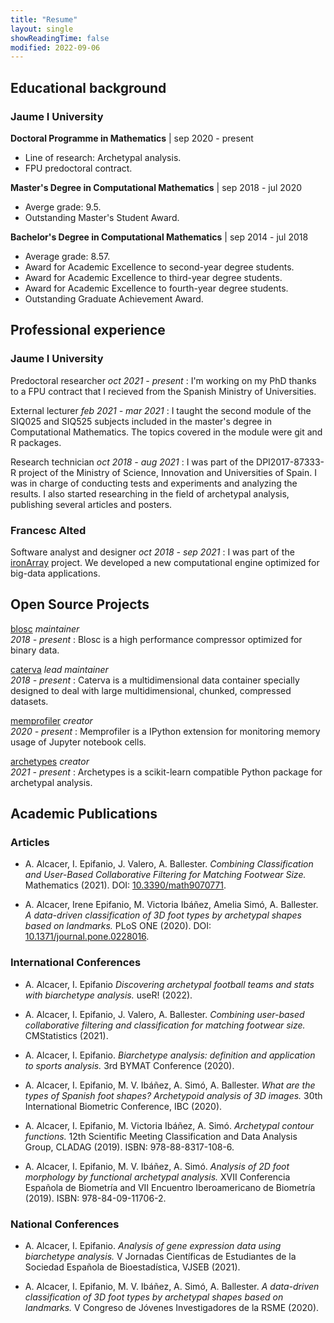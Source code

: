 ```yaml
---
title: "Resume"
layout: single
showReadingTime: false
modified: 2022-09-06
---
```


## Educational background

### Jaume I University

**Doctoral Programme in Mathematics** | sep 2020 - present
- Line of research: Archetypal analysis.
- FPU predoctoral contract.

**Master's Degree in Computational Mathematics** | sep 2018 - jul 2020
- Averge grade: 9.5.
- Outstanding Master's Student Award.


**Bachelor's Degree in Computational Mathematics** | sep 2014 - jul 2018
- Average grade: 8.57.
- Award for Academic Excellence to second-year degree students.
- Award for Academic Excellence to third-year degree students.
- Award for Academic Excellence to fourth-year degree students.
- Outstanding Graduate Achievement Award.



## Professional experience


### Jaume I University

Predoctoral researcher *oct 2021 - present*
: I'm working on my PhD thanks to a FPU contract that I recieved from the Spanish Ministry of Universities.

External lecturer *feb 2021 - mar 2021*
: I taught the second module of the SIQ025 and SIQ525 subjects included in the master's degree in Computational Mathematics.
The topics covered in the module were git and R packages.

Research technician *oct 2018 - aug 2021*
: I was part of the DPI2017-87333-R project of the Ministry of Science, Innovation and Universities of Spain.
I was in charge of conducting tests and experiments and analyzing the results.
I also started researching in the field of archetypal analysis, publishing several articles and posters.


### Francesc Alted

Software analyst and designer *oct 2018 - sep 2021*
: I was part of the [ironArray](https://ironarray.io) project.
We developed a new computational engine optimized for big-data applications.


## Open Source Projects


[blosc](https://github.com/Blosc/c-blosc2) *maintainer <br> 2018 - present*
: Blosc is a high performance compressor optimized for binary data.

[caterva](https://github.com/Blosc/Caterva) *lead maintainer <br> 2018 - present*
: Caterva is a multidimensional data container specially designed to deal with large multidimensional, chunked, compressed datasets.

[memprofiler](https://github.com/aleixalcacer/memprofiler) *creator <br> 2020 - present*
: Memprofiler is a IPython extension for monitoring memory usage of Jupyter notebook cells.

[archetypes](https://github.com/aleixalcacer/archetypes) *creator <br> 2021 - present*
: Archetypes is a scikit-learn compatible Python package for archetypal analysis.


## Academic Publications


### Articles

-   A. Alcacer, I. Epifanio, J. Valero, A. Ballester.
    *Combining Classification and User-Based Collaborative Filtering for Matching Footwear Size.*
    Mathematics (2021).
    DOI: [10.3390/math9070771](https://doi.org/10.3390/math9070771).

-   A. Alcacer, Irene Epifanio, M. Victoria Ibáñez, Amelia Simó, A. Ballester.
    *A data-driven classification of 3D foot types by archetypal shapes based on landmarks.*
    PLoS ONE (2020).
    DOI: [10.1371/journal.pone.0228016](https:/doi.org/10.1371/journal.pone.0228016).


### International Conferences

-   A. Alcacer, I. Epifanio
    *Discovering archetypal football teams and stats with biarchetype analysis.*
    useR! (2022).

-   A. Alcacer, I. Epifanio, J. Valero, A. Ballester.
    *Combining user-based collaborative filtering and classification for matching footwear size.*
    CMStatistics (2021).

-   A. Alcacer, I. Epifanio.
    *Biarchetype analysis: definition and application to sports analysis.*
    3rd BYMAT Conference (2020).

-   A. Alcacer, I. Epifanio, M. V. Ibáñez, A. Simó, A. Ballester.
    *What are the types of Spanish foot shapes? Archetypoid analysis of 3D images.*
    30th International Biometric Conference, IBC (2020).

-   A. Alcacer, I. Epifanio, M. Victoria Ibáñez, A. Simó.
    *Archetypal contour functions.*
    12th Scientific Meeting Classification and Data Analysis Group, CLADAG (2019).
    ISBN: 978-88-8317-108-6.

-   A. Alcacer, I. Epifanio, M. V. Ibáñez, A. Simó.
    *Analysis of 2D foot morphology by functional archetypal analysis.*
    XVII Conferencia Española de Biometría and VII Encuentro Iberoamericano de Biometría (2019).
    ISBN: 978-84-09-11706-2.


### National Conferences

-   A. Alcacer, I. Epifanio.
    *Analysis of gene expression data using biarchetype analysis.*
    V Jornadas Científicas de Estudiantes de la Sociedad Española de Bioestadística, VJSEB (2021).

-   A. Alcacer, I. Epifanio, M. V. Ibáñez, A. Simó, A. Ballester.
    *A data-driven classification of 3D foot types by archetypal shapes based on landmarks.*
    V Congreso de Jóvenes Investigadores de la RSME (2020).
